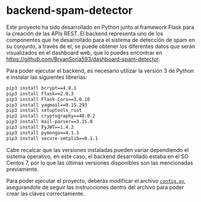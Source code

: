 # backend-spam-detector
Este proyecto ha sido desarrollado en Python junto al framework Flask para la creación de las APIs REST.
El backend representa uno de los componentes que he desarrollado para el sistema de detección de spam en su conjunto, a través de el, se puede obtener los diferentes datos que serán visualizados en el dashboard web, que lo puedes encontrar en https://github.com/BryanSoria593/dashboard-spam-detector.

Para poder ejecutar el backend, es necesario utilizar la versión 3 de Python e instalar las siguientes librerías:

```bash
pip3 install bcrypt==4.0.1
pip3 install Flask==2.0.3
pip3 install Flask-Cors==3.0.10
pip3 install yagmail==0.15.293
pip3 install setuptools_rust
pip3 install cryptography==40.0.2
pip3 install mail-parser==3.15.0
pip3 install PyJWT==1.4.2
pip3 install pymongo==4.1.1
pip3 install secure-smtplib==0.1.1
```
Cabe recalcar que las versiones instaladas pueden variar dependiendo el sistema operativo, en este caso, el backend desarrollado estaba en el SO Centos 7, por lo que las últimas versiones disponibles son las mencionadas previamente.

Para poder ejecutar el proyecto, deberás modificar el archivo [`config.py`](config.py), asegurandote de seguir las instrucciones dentro del archivo para poder crear las claves correctamente.

